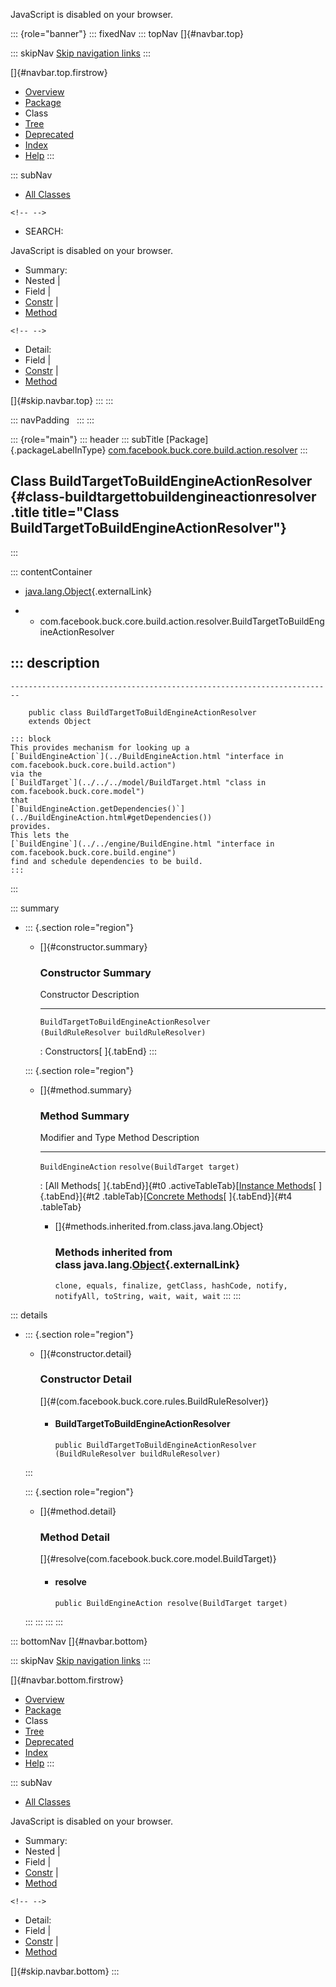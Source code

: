<div>

JavaScript is disabled on your browser.

</div>

::: {role="banner"}
::: fixedNav
::: topNav
[]{#navbar.top}

::: skipNav
[Skip navigation links](#skip.navbar.top "Skip navigation links")
:::

[]{#navbar.top.firstrow}

-   [Overview](../../../../../../../index.html)
-   [Package](package-summary.html)
-   Class
-   [Tree](package-tree.html)
-   [Deprecated](../../../../../../../deprecated-list.html)
-   [Index](../../../../../../../index-all.html)
-   [Help](../../../../../../../help-doc.html)
:::

::: subNav
-   [All Classes](../../../../../../../allclasses.html)

```{=html}
<!-- -->
```
-   SEARCH:

<div>

<div>

JavaScript is disabled on your browser.

</div>

</div>

<div>

-   Summary: 
-   Nested \| 
-   Field \| 
-   [Constr](#constructor.summary) \| 
-   [Method](#method.summary)

```{=html}
<!-- -->
```
-   Detail: 
-   Field \| 
-   [Constr](#constructor.detail) \| 
-   [Method](#method.detail)

</div>

[]{#skip.navbar.top}
:::
:::

::: navPadding
 
:::
:::

::: {role="main"}
::: header
::: subTitle
[Package]{.packageLabelInType} [com.facebook.buck.core.build.action.resolver](package-summary.html)
:::

## Class BuildTargetToBuildEngineActionResolver {#class-buildtargettobuildengineactionresolver .title title="Class BuildTargetToBuildEngineActionResolver"}
:::

::: contentContainer
-   [java.lang.Object](http://docs.oracle.com/javase/7/docs/api/java/lang/Object.html?is-external=true "class or interface in java.lang"){.externalLink}

-   -   com.facebook.buck.core.build.action.resolver.BuildTargetToBuildEngineActionResolver

::: description
-   

    ------------------------------------------------------------------------

        public class BuildTargetToBuildEngineActionResolver
        extends Object

    ::: block
    This provides mechanism for looking up a
    [`BuildEngineAction`](../BuildEngineAction.html "interface in com.facebook.buck.core.build.action")
    via the
    [`BuildTarget`](../../../model/BuildTarget.html "class in com.facebook.buck.core.model")
    that
    [`BuildEngineAction.getDependencies()`](../BuildEngineAction.html#getDependencies())
    provides.
    This lets the
    [`BuildEngine`](../../engine/BuildEngine.html "interface in com.facebook.buck.core.build.engine")
    find and schedule dependencies to be build.
    :::
:::

::: summary
-   ::: {.section role="region"}
    -   []{#constructor.summary}

        ### Constructor Summary

          Constructor                                                                     Description
          ------------------------------------------------------------------------------- -------------
          `BuildTargetToBuildEngineActionResolver​(BuildRuleResolver buildRuleResolver)`    

          : Constructors[ ]{.tabEnd}
    :::

    ::: {.section role="region"}
    -   []{#method.summary}

        ### Method Summary

          Modifier and Type     Method                          Description
          --------------------- ------------------------------- -------------
          `BuildEngineAction`   `resolve​(BuildTarget target)`    

          : [All Methods[ ]{.tabEnd}]{#t0 .activeTableTab}[[Instance
          Methods](javascript:show(2);)[ ]{.tabEnd}]{#t2
          .tableTab}[[Concrete
          Methods](javascript:show(8);)[ ]{.tabEnd}]{#t4 .tableTab}

        -   []{#methods.inherited.from.class.java.lang.Object}

            ### Methods inherited from class java.lang.[Object](http://docs.oracle.com/javase/7/docs/api/java/lang/Object.html?is-external=true "class or interface in java.lang"){.externalLink}

            `clone, equals, finalize, getClass, hashCode, notify, notifyAll, toString, wait, wait, wait`
    :::
:::

::: details
-   ::: {.section role="region"}
    -   []{#constructor.detail}

        ### Constructor Detail

        []{#<init>(com.facebook.buck.core.rules.BuildRuleResolver)}

        -   #### BuildTargetToBuildEngineActionResolver

                public BuildTargetToBuildEngineActionResolver​(BuildRuleResolver buildRuleResolver)
    :::

    ::: {.section role="region"}
    -   []{#method.detail}

        ### Method Detail

        []{#resolve(com.facebook.buck.core.model.BuildTarget)}

        -   #### resolve

            ``` methodSignature
            public BuildEngineAction resolve​(BuildTarget target)
            ```
    :::
:::
:::
:::

::: bottomNav
[]{#navbar.bottom}

::: skipNav
[Skip navigation links](#skip.navbar.bottom "Skip navigation links")
:::

[]{#navbar.bottom.firstrow}

-   [Overview](../../../../../../../index.html)
-   [Package](package-summary.html)
-   Class
-   [Tree](package-tree.html)
-   [Deprecated](../../../../../../../deprecated-list.html)
-   [Index](../../../../../../../index-all.html)
-   [Help](../../../../../../../help-doc.html)
:::

::: subNav
-   [All Classes](../../../../../../../allclasses.html)

<div>

<div>

JavaScript is disabled on your browser.

</div>

</div>

<div>

-   Summary: 
-   Nested \| 
-   Field \| 
-   [Constr](#constructor.summary) \| 
-   [Method](#method.summary)

```{=html}
<!-- -->
```
-   Detail: 
-   Field \| 
-   [Constr](#constructor.detail) \| 
-   [Method](#method.detail)

</div>

[]{#skip.navbar.bottom}
:::

